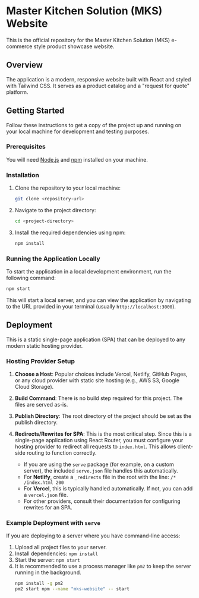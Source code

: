 
# Master Kitchen Solution (MKS) Website

This is the official repository for the Master Kitchen Solution (MKS) e-commerce style product showcase website.

## Overview

The application is a modern, responsive website built with React and styled with Tailwind CSS. It serves as a product catalog and a "request for quote" platform.

## Getting Started

Follow these instructions to get a copy of the project up and running on your local machine for development and testing purposes.

### Prerequisites

You will need [Node.js](https://nodejs.org/) and [npm](https://www.npmjs.com/) installed on your machine.

### Installation

1.  Clone the repository to your local machine:
    ```sh
    git clone <repository-url>
    ```
2.  Navigate to the project directory:
    ```sh
    cd <project-directory>
    ```
3.  Install the required dependencies using npm:
    ```sh
    npm install
    ```

### Running the Application Locally

To start the application in a local development environment, run the following command:

```sh
npm start
```

This will start a local server, and you can view the application by navigating to the URL provided in your terminal (usually `http://localhost:3000`).

## Deployment

This is a static single-page application (SPA) that can be deployed to any modern static hosting provider.

### Hosting Provider Setup

1.  **Choose a Host**: Popular choices include Vercel, Netlify, GitHub Pages, or any cloud provider with static site hosting (e.g., AWS S3, Google Cloud Storage).

2.  **Build Command**: There is no build step required for this project. The files are served as-is.

3.  **Publish Directory**: The root directory of the project should be set as the publish directory.

4.  **Redirects/Rewrites for SPA**: This is the most critical step. Since this is a single-page application using React Router, you must configure your hosting provider to redirect all requests to `index.html`. This allows client-side routing to function correctly.

    -   If you are using the `serve` package (for example, on a custom server), the included `serve.json` file handles this automatically.
    -   For **Netlify**, create a `_redirects` file in the root with the line: `/* /index.html 200`
    -   For **Vercel**, this is typically handled automatically. If not, you can add a `vercel.json` file.
    -   For other providers, consult their documentation for configuring rewrites for an SPA.

### Example Deployment with `serve`

If you are deploying to a server where you have command-line access:

1.  Upload all project files to your server.
2.  Install dependencies: `npm install`
3.  Start the server: `npm start`
4.  It is recommended to use a process manager like `pm2` to keep the server running in the background.
    ```sh
    npm install -g pm2
    pm2 start npm --name "mks-website" -- start
    ```
